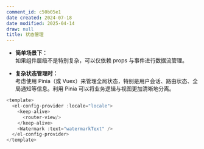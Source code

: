 ```yaml
---
comment_id: c50b05e1
date created: 2024-07-18
date modified: 2025-04-14
draw: null
title: 状态管理
---
```

- **简单场景下：**  
    如果组件层级不是特别复杂，可以仅依赖 props 与事件进行数据流管理。
    
- **复杂状态管理时：**  
    考虑使用 Pinia（或 Vuex）来管理全局状态，特别是用户会话、路由状态、全局通知等信息。利用 Pinia 可以将业务逻辑与视图更加清晰地分离。



```js
<template>  
  <el-config-provider :locale="locale">  
    <keep-alive>  
      <router-view/>  
    </keep-alive>  
    <Watermark :text="watermarkText" />  
  </el-config-provider>  
</template>
```
